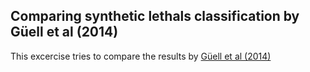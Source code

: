 ## Comparing synthetic lethals classification by Güell et al (2014)

This excercise tries to compare the results by [Güell et al (2014)](http://journals.plos.org/ploscompbiol/article?id=10.1371/journal.pcbi.1003637#s4) 
